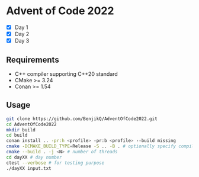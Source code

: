 # Advent of Code 2022

- [x] Day 1
- [x] Day 2
- [x] Day 3

## Requirements
- C++ compiler supporting C++20 standard
- CMake >= 3.24
- Conan >= 1.54

## Usage
```bash
git clone https://github.com/BenjikQ/AdventOfCode2022.git
cd AdventOfCode2022
mkdir build
cd build
conan install .. -pr:h <profile> -pr:b <profile> --build missing
cmake -DCMAKE_BUILD_TYPE=Release -S .. -B . # optionally specify compiler
cmake --build . -j <N> # number of threads
cd dayXX # day number
ctest --verbose # for testing purpose
./dayXX input.txt
```
